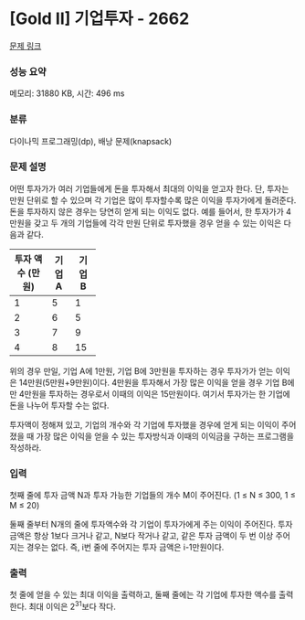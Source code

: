 # [Gold II] 기업투자 - 2662 

[문제 링크](https://www.acmicpc.net/problem/2662) 

### 성능 요약

메모리: 31880 KB, 시간: 496 ms

### 분류

다이나믹 프로그래밍(dp), 배낭 문제(knapsack)

### 문제 설명

<p>어떤 투자가가 여러 기업들에게 돈을 투자해서 최대의 이익을 얻고자 한다. 단, 투자는 만원 단위로 할 수 있으며 각 기업은 많이 투자할수록 많은 이익을 투자가에게 돌려준다. 돈을 투자하지 않은 경우는 당연히 얻게 되는 이익도 없다. 예를 들어서, 한 투자가가 4만원을 갖고 두 개의 기업들에 각각 만원 단위로 투자했을 경우 얻을 수 있는 이익은 다음과 같다.</p>

<table class="table table-bordered" style="width:30%">
	<thead>
		<tr>
			<th>투자 액수 (만원)</th>
			<th>기업 A</th>
			<th>기업 B</th>
		</tr>
	</thead>
	<tbody>
		<tr>
			<td>1</td>
			<td>5</td>
			<td>1</td>
		</tr>
		<tr>
			<td>2</td>
			<td>6</td>
			<td>5</td>
		</tr>
		<tr>
			<td>3</td>
			<td>7</td>
			<td>9</td>
		</tr>
		<tr>
			<td>4</td>
			<td>8</td>
			<td>15 </td>
		</tr>
	</tbody>
</table>

<p>위의 경우 만일, 기업 A에 1만원, 기업 B에 3만원을 투자하는 경우 투자가가 얻는 이익은 14만원(5만원+9만원)이다. 4만원을 투자해서 가장 많은 이익을 얻을 경우 기업 B에만 4만원을 투자하는 경우로서 이때의 이익은 15만원이다. 여기서 투자가는 한 기업에 돈을 나누어 투자할 수는 없다.</p>

<p>투자액이 정해져 있고, 기업의 개수와 각 기업에 투자했을 경우에 얻게 되는 이익이 주어졌을 때 가장 많은 이익을 얻을 수 있는 투자방식과 이때의 이익금을 구하는 프로그램을 작성하라.</p>

### 입력 

 <p>첫째 줄에 투자 금액 N과 투자 가능한 기업들의 개수 M이 주어진다. (1 ≤ N ≤ 300, 1 ≤ M ≤ 20)</p>

<p>둘째 줄부터 N개의 줄에 투자액수와 각 기업이 투자가에게 주는 이익이 주어진다. 투자 금액은 항상 1보다 크거나 같고, N보다 작거나 같고, 같은 투자 금액이 두 번 이상 주어지는 경우는 없다. 즉, i번 줄에 주어지는 투자 금액은 i-1만원이다.</p>

### 출력 

 <p>첫 줄에 얻을 수 있는 최대 이익을 출력하고, 둘째 줄에는 각 기업에 투자한 액수를 출력한다. 최대 이익은 2<sup>31</sup>보다 작다.</p>

